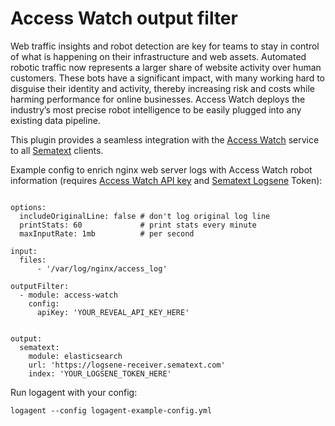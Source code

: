 # Access Watch output filter

Web traffic insights and robot detection are key for teams to stay in control of what is happening on their infrastructure and web assets. Automated robotic traffic now represents a larger share of website activity over human customers. These bots have a significant impact, with many working hard to disguise their identity and activity, thereby increasing risk and costs while harming performance for online businesses. Access Watch deploys the industry’s most precise robot intelligence to be easily plugged into any existing data pipeline.

This plugin provides a seamless integration with the [Access Watch](https://access.watch/reveal) service to all [Sematext](https://sematext.com) clients. 

Example config to enrich nginx web server logs with Access Watch robot information (requires [Access Watch API key](https://access.watch/reveal) and [Sematext Logsene](https://sematext.com/logsene) Token):

```

options:
  includeOriginalLine: false # don't log original log line
  printStats: 60             # print stats every minute
  maxInputRate: 1mb          # per second

input:
  files:
      - '/var/log/nginx/access_log'

outputFilter:
  - module: access-watch
    config:
      apiKey: 'YOUR_REVEAL_API_KEY_HERE'


output: 
  sematext:
    module: elasticsearch
	url: 'https://logsene-receiver.sematext.com'
	index: 'YOUR_LOGSENE_TOKEN_HERE'

```

Run logagent with your config: 
```
logagent --config logagent-example-config.yml 
```